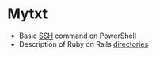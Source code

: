 # Mytxt


* Basic [SSH](SSHconnection.md) command on PowerShell
* Description of Ruby on Rails [directories](RubyOnRailsDirectoryStructure.md)

